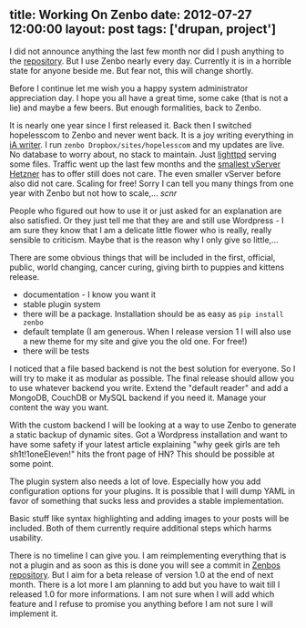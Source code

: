title: Working On Zenbo
date: 2012-07-27 12:00:00
layout: post
tags: ['drupan, project']
---
I did not announce anything the last few month nor did I push anything to the [repository][github]. But I use Zenbo nearly every day.
Currently it is in a horrible state for anyone beside me. But fear not, this will change shortly.
<!--MORE-->

Before I continue let me wish you a happy system administrator appreciation day. I hope you all have a great time, some cake (that is not a lie) and maybe a few beers. But enough formalities, back to Zenbo.

It is nearly one year since I first released it. Back then I switched hopelesscom to Zenbo and never went back. It is a joy writing everything in [iA writer][ia]. I run ```zenbo Dropbox/sites/hopelesscom``` and my updates are live. No database to worry about, no stack to maintain. Just [lighttpd][lighty] serving some files. Traffic went up the last few months and the [smallest vServer Hetzner][hetzner] has to offer still does not care. The even smaller vServer before also did not care. Scaling for free! Sorry I can tell you many things from one year with Zenbo but not how to scale,… *scnr*

People who figured out how to use it or just asked for an explanation are also satisfied. Or they just tell me that they are and still use Wordpress - I am sure they know that I am a delicate little flower who is really, really sensible to criticism. Maybe that is the reason why I only give so little,… 

There are some obvious things that will be included in the first, official, public, world changing, cancer curing, giving birth to puppies and kittens release.

- documentation - I know you want it
- stable plugin system
- there will be a package. Installation should be as easy as ```pip install zenbo```
- default template (I am generous. When I release version 1 I will also use a new theme for my site and give you the old one. For free!)
- there will be tests

I noticed that a file based backend is not the best solution for everyone. So I will try to make it as modular as possible. The final release should allow you to use whatever backend you write. Extend the "default reader" and add a MongoDB, CouchDB or MySQL backend if you need it. Manage your content the way you want.

With the custom backend I will be looking at a way to use Zenbo to generate a static backup of dynamic sites. Got a Wordpress installation and want to have some safety if your latest article explaining "why geek girls are teh sh1t!1oneEleven!" hits the front page of HN? This should be possible at some point.

The plugin system also needs a lot of love. Especially how you add configuration options for your plugins. It is possible that I will dump YAML in favor of something that sucks less and provides a stable implementation.

Basic stuff like syntax highlighting and adding images to your posts will be included. Both of them currently require additional steps which harms usability.

There is no timeline I can give you. I am reimplementing everything that is not a plugin and as soon as this is done you will see a commit in [Zenbos repository][github]. But I aim for a beta release of version 1.0 at the end of next month. There is a lot more I am planning to add but you have to wait till I released 1.0 for more informations. I am not sure when I will add which feature and I refuse to promise you anything before I am not sure I will implement it.

[github]: https://github.com/fallenhitokiri/Zenbo
[ia]: http://www.iawriter.com
[hetzner]: http://www.hetzner.de/hosting/produkte_vserver/vq7
[lighty]: http://www.lighttpd.net

